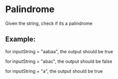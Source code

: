 # Palindrome

Given the string, check if its a palindrome

Example:
--
for inputString = "aabaa", the output should be true

for inputString = "abac", the output should be false

for inputString = "a", the output should be true
